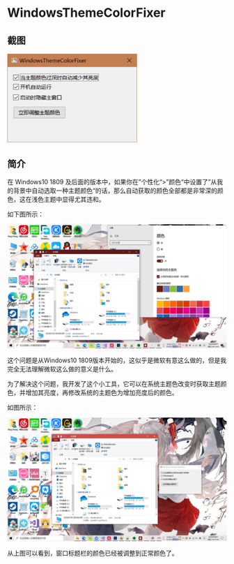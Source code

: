 # WindowsThemeColorFixer
## 截图

<img src="./screenshots/main_window.jpg" alt="截图" style="zoom:80%;" />

## 简介

在 Windows10 1809 及后面的版本中，如果你在”个性化“>”颜色“中设置了”从我的背景中自动选取一种主题颜色“的话，那么自动获取的颜色全部都是非常深的颜色，这在浅色主题中显得尤其违和。

如下图所示：

<img src="./screenshots/image1.jpg" alt="桌面截图" style="zoom:80%;" />

这个问题是从Windows10 1809版本开始的，这似乎是微软有意这么做的，但是我完全无法理解微软这么做的意义是什么。

为了解决这个问题，我开发了这个小工具，它可以在系统主题色改变时获取主题颜色，并增加其亮度，再修改系统的主题色为增加亮度后的颜色。

如图所示：

<img src="./screenshots/image2.jpg" alt="桌面截图2" style="zoom:80%;" />

从上图可以看到，窗口标题栏的颜色已经被调整到正常颜色了。
